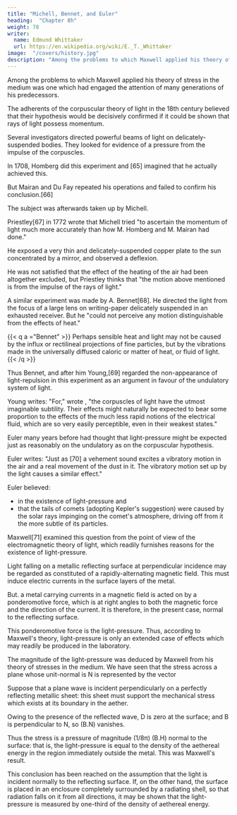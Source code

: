 ```yaml
---
title: "Michell, Bennet, and Euler"
heading:  "Chapter 8h"
weight: 78
writer:
  name: Edmund Whittaker
  url: https://en.wikipedia.org/wiki/E._T._Whittaker
image:  "/covers/history.jpg"
description: "Among the problems to which Maxwell applied his theory of stress in the medium was one which had engaged the attention of many generations of his predecessors"
---
```




Among the problems to which Maxwell applied his theory of stress in the medium was one which had engaged the attention of many generations of his predecessors. 

The adherents of the corpuscular theory of light in the 18th century believed that their hypothesis would be decisively confirmed if it could be shown that rays of light possess momentum.

Several investigators directed powerful beams of light on delicately-suspended bodies. They looked for evidence of a pressure from the impulse of the corpuscles.

In 1708, Homberg did this experiment and [65] imagined that he actually achieved this. 

But Mairan and Du Fay repeated his operations and failed to confirm his conclusion.[66]

The subject was afterwards taken up by Michell. 

Priestley[67] in 1772 wrote that Michell tried "to ascertain the momentum of light much more accurately than how M. Homberg and M. Mairan had done." 

He exposed a very thin and delicately-suspended copper plate to the sun concentrated by a mirror, and observed a deflexion. 

He was not satisfied that the effect of the heating of the air had been altogether excluded, but Priestley thinks that "the motion above mentioned is from the impulse of the rays of light."

A similar experiment was made by A. Bennet[68]. He directed the light from the focus of a large lens on writing-paper delicately suspended in an exhausted receiver. But he "could not perceive any motion distinguishable from the effects of heat." 

{{< q a ="Bennet" >}}
Perhaps sensible heat and light may not be caused by the influx or rectilineal projections of fine particles, but by the vibrations made in the universally diffused caloric or matter of heat, or fluid of light.
{{< /q >}}

Thus Bennet, and after him Young,[69] regarded the non-appearance of light-repulsion in this experiment as an argument in favour of the undulatory system of light. 

Young writes: "For," wrote , "the corpuscles of light have the utmost imaginable subtility. Their effects might naturally be expected to bear some proportion to the effects of the much less rapid notions of the electrical fluid, which are so very easily perceptible, even in their weakest states."

<!-- This attitude is all the more remarkable, because  -->

Euler many years before had thought that light-pressure might be expected just as reasonably on the undulatory as on the corpuscular hypothesis. 

Euler writes: "Just as [70] a vehement sound excites a vibratory motion in the air and a real movement of the dust in it. The vibratory motion set up by the light causes a similar effect." 

Euler believed:
- in the existence of light-pressure and 
- that the tails of comets (adopting Kepler's suggestion) were caused by the solar rays impinging on the comet's atmosphere, driving off from it the more subtle of its particles.

Maxwell[71] examined this question from the point of view of the electromagnetic theory of light, which readily furnishes reasons for the existence of light-pressure. 

Light falling on a metallic reflecting surface at perpendicular incidence may be regarded as constituted of a rapidly-alternating magnetic field. This must induce electric currents in the surface layers of the metal.

But. a metal carrying currents in a magnetic field is acted on by a ponderomotive force, which is at right angles to both the magnetic force and the direction of the current. It is therefore, in the present case, normal to the reflecting surface. 

This ponderomotive force is the light-pressure. Thus, according to Maxwell's theory, light-pressure is only an extended case of effects which may readily be produced in the laboratory.

The magnitude of the light-pressure was deduced by Maxwell from his theory of stresses in the medium. We have seen that the stress across a plane whose unit-normal is N is represented by the vector

Suppose that a plane wave is incident perpendicularly on a perfectly reflecting metallic sheet: this sheet must support the mechanical stress which exists at its boundary in the aether. 

Owing to the presence of the reflected wave, D is zero at the surface; and B is perpendicular to N, so (B.N) vanishes. 

Thus the stress is a pressure of magnitude (1/8π) (B.H) normal to the surface: that is, the light-pressure is equal to the density of the aethereal energy in the region immediately outside the metal. This was Maxwell's result.

This conclusion has been reached on the assumption that the light is incident normally to the reflecting surface. If, on the other hand, the surface is placed in an enclosure completely surrounded by a radiating shell, so that radiation falls on it from all directions, it may be shown that the light-pressure is measured by one-third of the density of aethereal energy.
